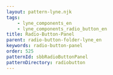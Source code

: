 ```yaml
---
layout: pattern-lyne.njk
tags: 
    - lyne_components_en
    - lyne_components_radio_button_en
title: Radio-Button-Panel
parent: radio-button-folder-lyne_en
keywords: radio-button-panel
order: 525
patternId: sbbRadioButtonPanel
patternDirectory: radiobutton
---
```

